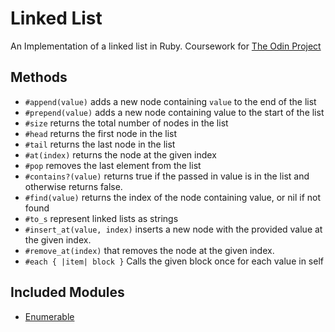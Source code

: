 # Linked List
An Implementation of a linked list in Ruby. Coursework for [The Odin Project](https://www.theodinproject.com)

## Methods
- `#append(value)`
adds a new node containing `value` to the end of the list
- `#prepend(value)`
adds a new node containing value to the start of the list
- `#size`
returns the total number of nodes in the list
- `#head`
returns the first node in the list
- `#tail`
returns the last node in the list
- `#at(index)`
returns the node at the given index
- `#pop`
removes the last element from the list
- `#contains?(value)`
returns true if the passed in value is in the list and otherwise returns false.
- `#find(value)`
returns the index of the node containing value, or nil if not found
- `#to_s`
represent linked lists as strings
- `#insert_at(value, index)`
inserts a new node with the provided value at the given index.
- `#remove_at(index)`
that removes the node at the given index.
- `#each { |item| block }`
Calls the given block once for each value in self

## Included Modules
- [Enumerable](https://ruby-doc.org/core-2.7.0/Enumerable.html)
